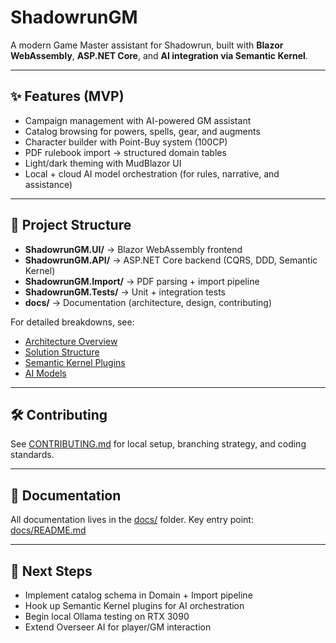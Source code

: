 ﻿# ShadowrunGM

A modern Game Master assistant for Shadowrun, built with **Blazor WebAssembly**, **ASP.NET Core**, and **AI integration via Semantic Kernel**.

---

## ✨ Features (MVP)

* Campaign management with AI-powered GM assistant
* Catalog browsing for powers, spells, gear, and augments
* Character builder with Point-Buy system (100CP)
* PDF rulebook import → structured domain tables
* Light/dark theming with MudBlazor UI
* Local + cloud AI model orchestration (for rules, narrative, and assistance)

---

## 📂 Project Structure

* **ShadowrunGM.UI/** → Blazor WebAssembly frontend
* **ShadowrunGM.API/** → ASP.NET Core backend (CQRS, DDD, Semantic Kernel)
* **ShadowrunGM.Import/** → PDF parsing + import pipeline
* **ShadowrunGM.Tests/** → Unit + integration tests
* **docs/** → Documentation (architecture, design, contributing)

For detailed breakdowns, see:

* [Architecture Overview](docs/engineering/architecture_overview.md)
* [Solution Structure](docs/engineering/solution_structure.md)
* [Semantic Kernel Plugins](docs/engineering/semantic_kernel_plugins.md)
* [AI Models](docs/engineering/ai_models.md)

---

## 🛠 Contributing

See [CONTRIBUTING.md](CONTRIBUTING.md) for local setup, branching strategy, and coding standards.

---

## 📖 Documentation

All documentation lives in the [docs/](docs/) folder. Key entry point: [docs/README.md](docs/README.md)

---

## 🚀 Next Steps

* Implement catalog schema in Domain + Import pipeline
* Hook up Semantic Kernel plugins for AI orchestration
* Begin local Ollama testing on RTX 3090
* Extend Overseer AI for player/GM interaction

